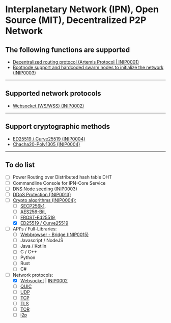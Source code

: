# Interplanetary Network (IPN), Open Source (MIT), Decentralized P2P Network

## The following functions are supported
- [Decentralized routing protocol (Artemis Protocol | INIP0001)](https://github.com/fluffelpuff/ipncore/blob/main/inips/inip_0001_de.mediawiki)
- [Bootnode support and hardcoded swarm nodes to initialize the network (INIP0003)](https://github.com/fluffelpuff/ipncore/blob/main/inips/inip_0003_de.mediawiki)
---


## Supported network protocols
- [Websocket (WS/WSS) (INIP0002)](https://github.com/fluffelpuff/ipncore/blob/main/inips/inip_0002_de.mediawiki)
---


## Support cryptographic methods
- [ED25519 / Curve25519 (INIP0004)](https://github.com/fluffelpuff/ipncore/blob/main/inips/inip_0004_de.mediawiki)
- [Chacha20-Poly1305 (INIP0004)](https://github.com/fluffelpuff/ipncore/blob/main/inips/inip_0004_de.mediawiki)
---


## To do list
- [ ] Power Routing over Distributed hash table DHT
- [ ] Commandline Console for IPN-Core Service
- [ ] [DNS Node seeding (INIP0003)](https://github.com/fluffelpuff/ipncore/blob/main/inips/inip_0003_de.mediawiki)
- [ ] [DDoS Protection (INIP0013)](https://github.com/fluffelpuff/ipncore/blob/main/inips/inip_0013_de.mediawiki)
- [ ] [Crypto algorithms (INIP0004):](https://github.com/fluffelpuff/ipncore/blob/main/inips/inip_0004_de.mediawiki)
  - [ ] [SECP256k1](https://github.com/paulmillr/noble-secp256k1),
  - [ ] [AES256-Bit](https://github.com/brix/crypto-js),
  - [ ] [FROST-Ed25519](https://docs.rs/frost-dalek/latest/frost_dalek/),
  - [X] [ED25519 / Curve25519](https://github.com/paixaop/node-sodium#readme)
- [ ] API's / Full-Libraries:
  - [ ] [Webbrowser - Bridge (INIP0015)](https://github.com/fluffelpuff/ipncore/blob/main/inips/inip_0015_de.mediawiki)
  - [ ] Javascript / NodeJS
  - [ ] Java / Kotlin
  - [ ] C / C++
  - [ ] Python
  - [ ] Rust
  - [ ] C#
- [ ] Network protocols:
  - [x] [Websocket](https://en.wikipedia.org/wiki/WebSocket) | [INIP0002](https://github.com/fluffelpuff/ipncore/blob/main/inips/inip_0002_de.mediawiki)
  - [ ] [QUIC](https://en.wikipedia.org/wiki/QUIC)
  - [ ] [UDP](https://en.wikipedia.org/wiki/User_Datagram_Protocol)
  - [ ] [TCP](https://en.wikipedia.org/wiki/Transmission_Control_Protocol)
  - [ ] [TLS](https://en.wikipedia.org/wiki/Transport_Layer_Security)
  - [ ] [TOR](https://en.wikipedia.org/wiki/Tor_(network))
  - [ ] [i2p](https://en.wikipedia.org/wiki/I2P)
